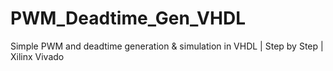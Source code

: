 # PWM_Deadtime_Gen_VHDL
Simple PWM and deadtime generation &amp; simulation in VHDL | Step by Step  |  Xilinx Vivado
